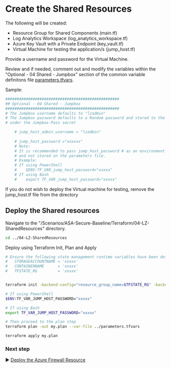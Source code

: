 # Create the Shared Resources 

The following will be created:
* Resource Group for Shared Components (main.tf)
* Log Analytics Workspace (log_analytics_workspace.tf)
* Azure Key Vault with a Private Endpoint (key_vault.tf)
* Virtual Machine for testing the application/s (jump_host.tf)

Provide a username and password for the Virtual Machine.

Review and if needed, comment out and modify the variables within the "Optional - 04 Shared - Jumpbox" section of the common variable definitons file [parameters.tfvars](./parameters.tfvars). 

Sample:

```bash
##################################################
## Optional - 04 Shared - Jumpbox
##################################################
# The Jumpbox username defaults to "lzadmin"
# The Jumpbox password defaults to a Random password and stored to the KeyVault
# under the Jumpbox-Pass secret

    # jump_host_admin_username = "lzadmin"
    
    # jump_host_password ="xxxxxx"
    # Note: 
    # It is recommended to pass jump_host_password # as an environment variable
    # and not stored on the parameters file.
    # Example:
    # If using PowerShell
    #    $ENV:TF_VAR_jump_host_password="xxxxx"
    # If using Bash
    #    export TF_VAR_jump_host_password="xxxxx"

```

If you do not wish to deploy the Virtual machine for testing, remove the jump_host.tf file from the directory


## Deploy the Shared resources

Navigate to the "/Scenarios/ASA-Secure-Baseline/Terraform/04-LZ-SharedResources" directory. 

```bash
cd ../04-LZ-SharedResources
```

Deploy using Terraform Init, Plan and Apply

```bash
# Ensure the following state management runtime variables have been defined:
#   STORAGEACCOUNTNAME = 'xxxxx'
#   CONTAINERNAME      = 'xxxxx'
#   TFSTATE_RG         = 'xxxxx'


terraform init -backend-config="resource_group_name=$TFSTATE_RG" -backend-config="storage_account_name=$STORAGEACCOUNTNAME" -backend-config="container_name=$CONTAINERNAME"
```

```bash
# If using PowerShell
$ENV:TF_VAR_JUMP_HOST_PASSWORD="xxxxx"

# If using Bash
export TF_VAR_JUMP_HOST_PASSWORD="xxxxx"

# Then proceed to the plan step
terraform plan -out my.plan --var-file ../parameters.tfvars
```

```bash
terraform apply my.plan
```

### Next step

:arrow_forward: [Deploy the Azure Firewall Resource](./05-Hub-AzureFirewall.md)